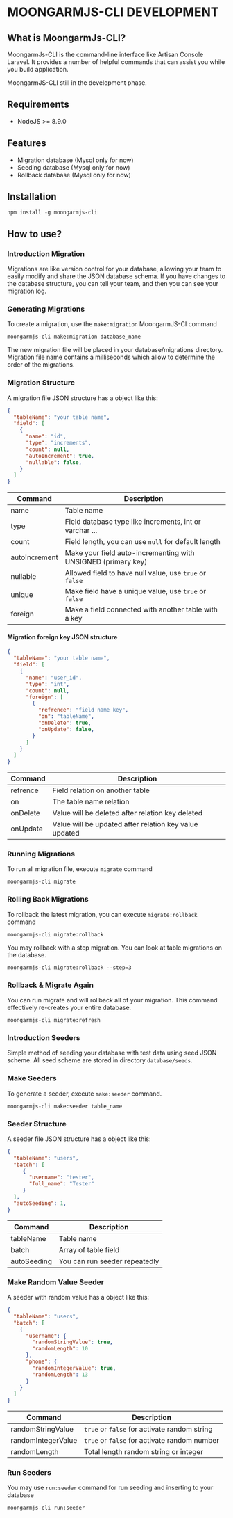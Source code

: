 # MOONGARMJS-CLI DEVELOPMENT

## What is MoongarmJs-CLI?
MoongarmJs-CLI is the command-line interface like Artisan Console Laravel. It provides a number of helpful commands that can assist you while you build application. 

MoongarmJS-CLI still in the development phase.

## Requirements
*  NodeJS >= 8.9.0

## Features
*  Migration database (Mysql only for now)
*  Seeding database   (Mysql only for now)
*  Rollback database  (Mysql only for now)

## Installation

    npm install -g moongarmjs-cli

## How to use?

### Introduction Migration
Migrations are like version control for your database, allowing your team to easily modify and share the JSON database schema. If you have changes to the database structure, you can tell your team, and then you can see your migration log.

### Generating Migrations
To create a migration, use the `make:migration` MoongarmJS-CI command

    moongarmjs-cli make:migration database_name

The new migration file will be placed in your database/migrations directory. Migration file name contains a milliseconds which allow to determine the order of the migrations.

### Migration Structure
A migration file JSON structure has a object like this:
```json
{
  "tableName": "your table name",
  "field": [
    {
      "name": "id",
      "type": "increments",
      "count": null,
      "autoIncrement": true,
      "nullable": false,
    }
  ]
}
```
|Command  |Description  |
|--|--|
| name | Table name  |
| type | Field database type like increments, int or varchar ... |
| count | Field length, you can use `null` for default length
| autoIncrement | Make your field auto-incrementing with UNSIGNED (primary key)
| nullable | Allowed field to have null value, use `true` or `false`
| unique | Make field have a unique value, use `true` or `false`
| foreign | Make a field connected with another table with a key

#### Migration foreign key JSON structure
```json
{
  "tableName": "your table name",
  "field": [
    {
      "name": "user_id",
      "type": "int",
      "count": null,
      "foreign": [
        {
          "refrence": "field name key",
          "on": "tableName",
          "onDelete": true,
          "onUpdate": false,
        }
      ]
    }
  ]
}
```
|  Command| Description  |
|--|--|
|  refrence| Field relation on another table |
|on | The table name relation|
|onDelete| Value will be deleted after relation key deleted|
| onUpdate | Value will be updated after relation key value updated

### Running Migrations
To run all migration file, execute `migrate` command

    moongarmjs-cli migrate
### Rolling Back Migrations
To rollback the latest migration, you can execute `migrate:rollback` command

    moongarmjs-cli migrate:rollback
You may rollback with a step migration. You can look at table migrations on the database.

    moongarmjs-cli migrate:rollback --step=3
### Rollback & Migrate Again
You can run migrate and will rollback all of your migration. This command effectively re-creates your entire database.

    moongarmjs-cli migrate:refresh

 ### Introduction Seeders
Simple method of seeding your database with test data using seed JSON scheme. All seed scheme are stored in directory `database/seeds`. 
### Make Seeders
To generate a seeder, execute `make:seeder` command.

    moongarmjs-cli make:seeder table_name
### Seeder Structure
A seeder file JSON structure has a object like this:
```json
{
  "tableName": "users",
  "batch": [
     {
       "username": "tester",
       "full_name": "Tester"
     }
  ],
  "autoSeeding": 1,
}
```
|Command|Description  |
|--|--|
| tableName | Table name  |
| batch | Array of table field|
|autoSeeding| You can run seeder repeatedly

### Make Random Value Seeder
A seeder with random value has a object like this:
```json
{
  "tableName": "users",
  "batch": [
    {
      "username": {
        "randomStringValue": true,
        "randomLength": 10
      },
      "phone": {
        "randomIntegerValue": true,
        "randomLength": 13
      }
    }
  ]
}
```
|Command|Description  |
|--|--|
| randomStringValue | `true` or `false` for activate random string|
| randomIntegerValue| `true` or `false` for activate random number|
|randomLength| Total length random string or integer

### Run Seeders
You may use `run:seeder` command for run seeding and inserting to your database

    moongarmjs-cli run:seeder





